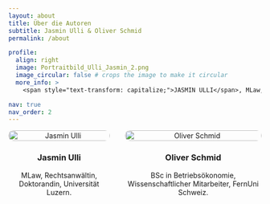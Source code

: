 ```yaml
---
layout: about
title: Über die Autoren
subtitle: Jasmin Ulli & Oliver Schmid
permalink: /about

profile:
  align: right
  image: Portraitbild_Ulli_Jasmin_2.png
  image_circular: false # crops the image to make it circular
  more_info: >
    <span style="text-transform: capitalize;">JASMIN ULLI</span>, MLaw, Rechtsanwältin, Doktorandin an der Universität Luzern.

nav: true
nav_order: 2
---
```


<div style="display: flex; gap: 30px; align-items: flex-start;">

<!-- Jasmin Ulli -->
<div style="text-align: center; max-width: 300px;">
  <img src="Portraitbild_Ulli_Jasmin_2.png" alt="Jasmin Ulli" style="width: 100%; border-radius: 10px;">
  <h3>Jasmin Ulli</h3>
  <p>MLaw, Rechtsanwältin, Doktorandin, Universität Luzern.</p>
</div>

<!-- Oliver Schmid -->
<div style="text-align: center; max-width: 300px;">
  <img src="Portrait_OSchmid.png" alt="Oliver Schmid" style="width: 100%; border-radius: 10px;">
  <h3>Oliver Schmid</h3>
  <p>BSc in Betriebsökonomie, Wissenschaftlicher Mitarbeiter, FernUni Schweiz.</p>
</div>

</div>

